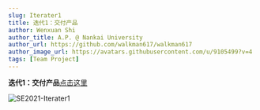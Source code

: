 ```yaml
---
slug: Iterater1
title: 迭代1：交付产品
author: Wenxuan Shi
author_title: A.P. @ Nankai University
author_url: https://github.com/walkman617/walkman617
author_image_url: https://avatars.githubusercontent.com/u/9105499?v=4
tags: [Team Project]
---
```


**迭代1：交付产品**[点击这里](http://nankai-cs.mikecrm.com/AfInlsk)

![SE2021-Iterater1](/img/assignments/iterater1.png)
